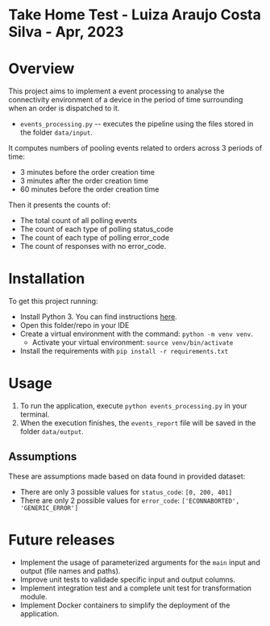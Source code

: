 # Take Home Test - Luiza Araujo Costa Silva - Apr, 2023

# Overview

This project aims to implement a event processing to analyse the connectivity environment of a device in the period of
time surrounding when an order is dispatched to it.
* `events_processing.py` -- executes the pipeline using the files stored in the folder `data/input`.

It computes numbers of pooling events related to orders across 3 periods of time:

- 3 minutes before the order creation time
- 3 minutes after the order creation time
- 60 minutes before the order creation time
    
Then it presents the counts of:

- The total count of all polling events
- The count of each type of polling status_code
- The count of each type of polling error_code
- The count of responses with no error_code.

# Installation

To get this project running:

* Install Python 3.  You can find instructions [here](https://wiki.python.org/moin/BeginnersGuide/Download).
* Open this folder/repo in your IDE
* Create a virtual environment with the command: `python -m venv venv`.
    - Activate your virtual environment: `source venv/bin/activate`
* Install the requirements with `pip install -r requirements.txt`

# Usage

1. To run the application, execute `python events_processing.py` in your terminal.
2. When the execution finishes, the `events_report` file will be saved in the folder `data/output`.

## Assumptions
These are assumptions made based on data found in provided dataset:

- There are only 3 possible values for `status_code`: `[0, 200, 401]`
- There are only 2 possible values for `error_code`: `['ECONNABORTED', 'GENERIC_ERROR']`

# Future releases
- Implement the usage of parameterized arguments for the `main` input and output (file names and paths).
- Improve unit tests to validade specific input and output columns.
- Implement integration test and a complete unit test for transformation module.
- Implement Docker containers to simplify the deployment of the application.
